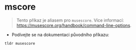 # mscore

> Tento příkaz je aliasem pro `musescore`.
> Více informací: <https://musescore.org/handbook/command-line-options>.

- Podívejte se na dokumentaci původního příkazu:

`tldr musescore`
